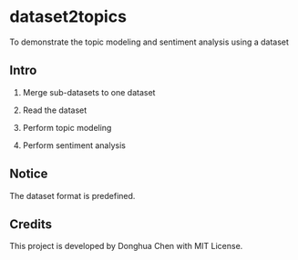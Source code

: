 # dataset2topics
To demonstrate the topic modeling and sentiment analysis using a dataset

## Intro
1. Merge sub-datasets to one dataset

2. Read the dataset

3. Perform topic modeling

4. Perform sentiment analysis

## Notice
The dataset format is predefined. 

## Credits
This project is developed by Donghua Chen with MIT License. 
